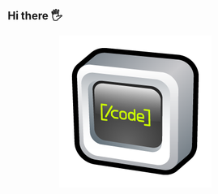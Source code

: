 <h2>Hi there 🖐</h2>
<p align="center">
  
  <img src="62417_coding_web_icon.png" width="300" />
</p>
